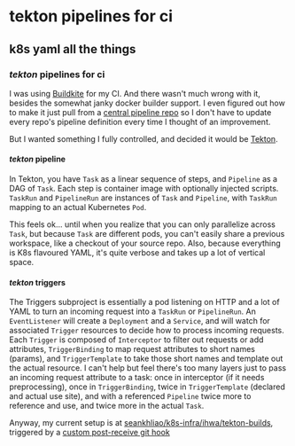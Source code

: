 # tekton pipelines for ci

## k8s yaml all the things

### _tekton_ pipelines for ci

I was using [Buildkite](https://buildkite.com/) for my CI.
And there wasn't much wrong with it,
besides the somewhat janky docker builder support.
I even figured out how to make it just pull from a
[central pipeline repo](https://github.com/erred/buildkite-pipelines)
so I don't have to update every repo's pipeline definition every time I thought of an improvement.

But I wanted something I fully controlled,
and decided it would be [Tekton](https://tekton.dev/).

#### _tekton_ pipeline

In Tekton, you have `Task` as a linear sequence of steps,
and `Pipeline` as a DAG of `Task`.
Each step is container image with optionally injected scripts.
`TaskRun` and `PipelineRun` are instances of `Task` and `Pipeline`,
with `TaskRun` mapping to an actual Kubernetes `Pod`.

This feels ok...
until when you realize that you can only parallelize across `Task`,
but because `Task` are different pods,
you can't easily share a previous workspace,
like a checkout of your source repo.
Also, because everything is K8s flavoured YAML,
it's quite verbose and takes up a lot of vertical space.

#### _tekton_ triggers

The Triggers subproject is essentially a pod listening on HTTP
and a lot of YAML to turn an incoming request into a `TaskRun` or `PipelineRun`.
An `EventListener` will create a `Deployment` and a `Service`,
and will watch for associated `Trigger` resources to decide how to process incoming requests.
Each `Trigger` is composed of `Interceptor` to filter out requests or add attributes,
`TriggerBinding` to map request attributes to short names (params),
and `TriggerTemplate` to take those short names and template out the actual resource.
I can't help but feel there's too many layers just to pass an incoming request attribute to a task:
once in interceptor (if it needs preprocessing),
once in `TriggerBinding`,
twice in `TriggerTemplate` (declared and actual use site),
and with a referenced `Pipeline` twice more to reference and use, and twice more in the actual `Task`.

Anyway, my current setup is at [seankhliao/k8s-infra/ihwa/tekton-builds](https://github.com/seankhliao/k8s-infra/tree/42e6ad460e5ae702aa6a279350ceac95c03ffcc1/ihwa/tekton-builds),
triggered by a [custom post-receive git hook](https://github.com/seankhliao/githook/tree/9c793d7a6515ecd2b99781584027d8ef987540e2/cmd/post-receive)
